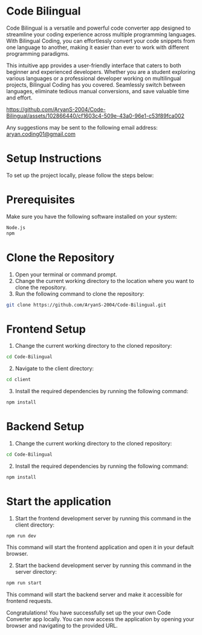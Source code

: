 # Code Bilingual

Code Bilingual is a versatile and powerful code converter app designed to streamline your coding experience across multiple programming languages. With Bilingual Coding, you can effortlessly convert your code snippets from one language to another, making it easier than ever to work with different programming paradigms.

This intuitive app provides a user-friendly interface that caters to both beginner and experienced developers. Whether you are a student exploring various languages or a professional developer working on multilingual projects, Bilingual Coding has you covered. Seamlessly switch between languages, eliminate tedious manual conversions, and save valuable time and effort.

https://github.com/AryanS-2004/Code-Bilingual/assets/102866440/cf1603c4-509e-43a0-96e1-c53f89fca002

Any suggestions may be sent to the following email address: aryan.coding01@gmail.com

# Setup Instructions

To set up the project locally, please follow the steps below:

# Prerequisites
Make sure you have the following software installed on your system:
```bash
Node.js
npm
```

# Clone the Repository
1. Open your terminal or command prompt.
2. Change the current working directory to the location where you want to clone the repository.
3. Run the following command to clone the repository:  
```bash
git clone https://github.com/AryanS-2004/Code-Bilingual.git
```

# Frontend Setup
1. Change the current working directory to the cloned repository:  
```bash
cd Code-Bilingual
```

2. Navigate to the client directory:  
```bash
cd client
```

3. Install the required dependencies by running the following command:  
```bash
npm install
```

# Backend Setup
1. Change the current working directory to the cloned repository:  
```bash
cd Code-Bilingual
```

2. Install the required dependencies by running the following command:  
```bash
npm install
```

# Start the application
1. Start the frontend development server by running this command in the client directory:  
```bash
npm run dev
```
   This command will start the frontend application and open it in your default browser.

2. Start the backend development server  by running this command in the server directory:  
```bash
npm run start
```
   This command will start the backend server and make it accessible for frontend requests.

Congratulations! You have successfully set up the your own Code Converter app  locally. You can now access the application by opening your browser and navigating to the provided URL.
